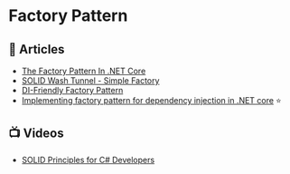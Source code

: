 # Factory Pattern

## 📕 Articles

- [The Factory Pattern In .NET Core](https://dotnetcoretutorials.com/2019/10/15/the-factory-pattern-in-net-core/)
- [SOLID Wash Tunnel - Simple Factory](https://www.ledjonbehluli.com/posts/wash-tunnel/simple_factory/)
- [DI-Friendly Factory Pattern](https://www.davidguida.net/di-friendly-factory-pattern/)
- [Implementing factory pattern for dependency injection in .NET core](https://chaitanyasuvarna.wordpress.com/2021/03/21/factory-pattern-di-in-net-core/) ⭐
## 📺 Videos

- [SOLID Principles for C# Developers](https://www.pluralsight.com/courses/csharp-solid-principles)


